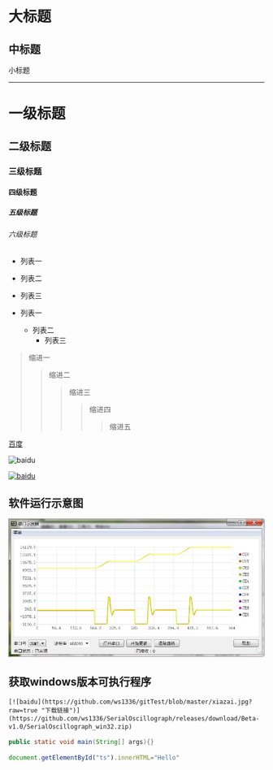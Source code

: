 大标题
===========
中标题
------------
小标题
________

# 一级标题

## 二级标题

### 三级标题

#### 四级标题

##### 五级标题

###### 六级标题


* 列表一
* 列表二
* 列表三

* 列表一
	* 列表二
		* 列表三
		
>缩进一
>>缩进二
>>>缩进三
>>>>缩进四
>>>>>缩进五

[百度](http://baidu.com)

![baidu](http://www.baidu.com/img/bdlogo.gif "百度logo")  

[![baidu](http://www.baidu.com/img/bdlogo.gif "百度Logo")](http://baidu.com)

## 软件运行示意图

![baidu](https://github.com/ws1336/gitTest/raw/master/DEMO.jpg "示意图")

## 获取windows版本可执行程序

	[![baidu](https://github.com/ws1336/gitTest/blob/master/xiazai.jpg?raw=true "下载链接")](https://github.com/ws1336/SerialOscillograph/releases/download/Beta-v1.0/SerialOscillograph_win32.zip)

```Java
public static void main(String[] args){}
```

```javascript
document.getElementById("ts").innerHTML="Hello"
```